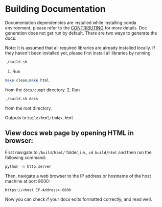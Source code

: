 # Building Documentation

Documentation dependencies are installed while installing conda environment, please refer to the [CONTRIBUTING](https://github.com/NVIDIA/cuopt/blob/main/CONTRIBUTING.md) for more details. Doc generation 
does not get run by default. There are two ways to generate the docs:

Note: It is assumed that all required libraries are already installed locally. If they haven't been installed yet, please first install all libraries by running:
```bash
./build.sh 
```

1. Run 
```bash
make clean;make html
```
from the `docs/cuopt` directory.
2. Run 
```bash
./build.sh docs
```
from the root directory.

Outputs to `build/html/index.html`

## View docs web page by opening HTML in browser:

First navigate to `/build/html/` folder, i.e., `cd build/html` and then run the following command:

```bash
python -m http.server
```
Then, navigate a web browser to the IP address or hostname of the host machine at port 8000:

```
https://<host IP-Address>:8000
```
Now you can check if your docs edits formatted correctly, and read well.
